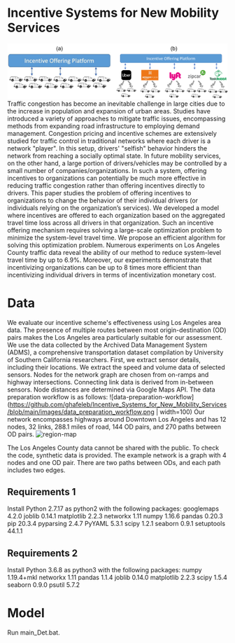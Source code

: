 # Incentive Systems for New Mobility Services
![organization-level](https://github.com/ghafeleb/Incentive_Systems_for_New_Mobility_Services/blob/main/images/incentiveOfferingPlatforms.png?raw=true)
Traffic congestion has become an inevitable challenge in large cities due to the increase in population and expansion of urban areas. Studies have introduced a variety of approaches to mitigate traffic issues, encompassing methods from expanding road infrastructure to employing demand management. Congestion pricing and incentive schemes are extensively studied for traffic control in traditional networks where each driver is a network "player". In this setup, drivers' "selfish" behavior hinders the network from reaching a socially optimal state. In future mobility services, on the other hand, a large portion of drivers/vehicles may be controlled by a small number of companies/organizations. In such a system,  offering incentives to organizations can potentially be much more effective in reducing traffic congestion rather than offering incentives directly to drivers. This paper studies the problem of offering incentives to organizations to change the behavior of their individual drivers (or individuals relying on the organization’s services). We developed a model where incentives are offered to each organization based on the aggregated travel time loss across all drivers in that organization. Such an incentive offering mechanism requires solving a large-scale optimization problem to minimize the system-level travel time. We propose an efficient algorithm for solving this optimization problem. Numerous experiments on Los Angeles County traffic data reveal the ability of our method to reduce system-level travel time by up to 6.9%. Moreover, our experiments demonstrate that incentivizing organizations can be up to 8 times more efficient than incentivizing individual drivers in terms of incentivization monetary cost.

# Data
We evaluate our incentive scheme's effectiveness using Los Angeles area data. The presence of multiple routes between most origin-destination (OD) pairs makes the Los Angeles area particularly suitable for our assessment. We use the data collected by the Archived Data Management System (ADMS), a comprehensive transportation dataset compilation by University of Southern California researchers. First, we extract sensor details, including their locations. We extract the speed and volume data of selected sensors. Nodes for the network graph are chosen from on-ramps and highway intersections. Connecting link data is derived from in-between sensors. Node distances are determined via Google Maps API. The data preparation workflow is as follows:
![data-preparation-workflow](https://github.com/ghafeleb/Incentive_Systems_for_New_Mobility_Services/blob/main/images/data_preparation_workflow.png | width=100)
Our network encompasses highways around Downtown Los Angeles and has 12 nodes, 32 links, 288.1 miles of road, 144 OD pairs, and 270 paths between OD pairs.
![region-map](https://github.com/ghafeleb/Incentive_Systems_for_New_Mobility_Services/blob/main/images/region_y3_new.PNG)

The Los Angeles County data cannot be shared with the public. To check the code, synthetic data is provided. The example network is a graph with 4 nodes and one OD pair. There are two paths between ODs, and each path includes two edges.

## Requirements 1
Install Python 2.7.17 as python2 with the following packages:
googlemaps                    4.2.0
joblib                        0.14.1
matplotlib                    2.2.3
networkx                      1.11
numpy                         1.16.6
pandas                        0.20.3
pip                           20.3.4
pyparsing                     2.4.7
PyYAML                        5.3.1
scipy                         1.2.1
seaborn                       0.9.1
setuptools                    44.1.1

## Requirements 2
Install Python 3.6.8 as python3 with the following packages:
numpy                 1.19.4+mkl
networkx              1.11
pandas                1.1.4
joblib                0.14.0
matplotlib            2.2.3
scipy                 1.5.4
seaborn               0.9.0
psutil                5.7.2


# Model
Run main_Det.bat. 
